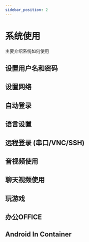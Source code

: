 ```yaml
---
sidebar_position: 2
---
```


# 系统使用

主要介绍系统如何使用

## 设置用户名和密码

## 设置网络

## 自动登录

## 语言设置

## 远程登录 (串口/VNC/SSH)

## 音视频使用

## 聊天视频使用

## 玩游戏

## 办公OFFICE

## Android In Container

